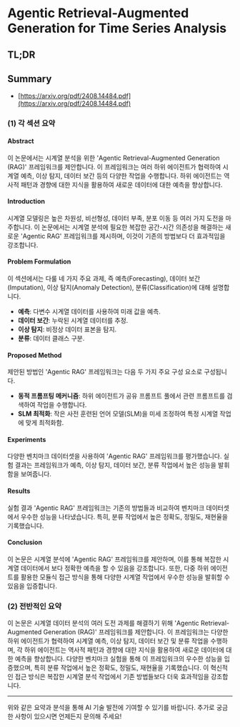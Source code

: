 # Agentic Retrieval-Augmented Generation for Time Series Analysis
## TL;DR
## Summary
- [https://arxiv.org/pdf/2408.14484.pdf](https://arxiv.org/pdf/2408.14484.pdf)

### (1) 각 섹션 요약

#### Abstract
이 논문에서는 시계열 분석을 위한 'Agentic Retrieval-Augmented Generation (RAG)' 프레임워크를 제안합니다. 이 프레임워크는 여러 하위 에이전트가 협력하여 시계열 예측, 이상 탐지, 데이터 보간 등의 다양한 작업을 수행합니다. 하위 에이전트는 역사적 패턴과 경향에 대한 지식을 활용하여 새로운 데이터에 대한 예측을 향상합니다.

#### Introduction
시계열 모델링은 높은 차원성, 비선형성, 데이터 부족, 분포 이동 등 여러 가지 도전을 마주합니다. 이 논문에서는 시계열 분석에 필요한 복잡한 공간-시간 의존성을 해결하는 새로운 'Agentic RAG' 프레임워크를 제시하며, 이것이 기존의 방법보다 더 효과적임을 강조합니다.

#### Problem Formulation
이 섹션에서는 다룰 네 가지 주요 과제, 즉 예측(Forecasting), 데이터 보간(Imputation), 이상 탐지(Anomaly Detection), 분류(Classification)에 대해 설명합니다.
- **예측**: 다변수 시계열 데이터를 사용하여 미래 값을 예측.
- **데이터 보간**: 누락된 시계열 데이터를 추정.
- **이상 탐지**: 비정상 데이터 표본을 탐지.
- **분류**: 데이터 클래스 구분.

#### Proposed Method
제안된 방법인 'Agentic RAG' 프레임워크는 다음 두 가지 주요 구성 요소로 구성됩니다.
- **동적 프롬프팅 메커니즘**: 하위 에이전트가 공유 프롬프트 풀에서 관련 프롬프트를 검색하여 작업을 수행합니다.
- **SLM 최적화**: 작은 사전 훈련된 언어 모델(SLM)을 미세 조정하여 특정 시계열 작업에 맞게 최적화함.

#### Experiments
다양한 벤치마크 데이터셋을 사용하여 'Agentic RAG' 프레임워크를 평가했습니다. 실험 결과는 프레임워크가 예측, 이상 탐지, 데이터 보간, 분류 작업에서 높은 성능을 발휘함을 보여줍니다.

#### Results
실험 결과 'Agentic RAG' 프레임워크는 기존의 방법들과 비교하여 벤치마크 데이터셋에서 우수한 성능을 나타냈습니다. 특히, 분류 작업에서 높은 정확도, 정밀도, 재현율을 기록했습니다.

#### Conclusion
이 논문은 시계열 분석에 'Agentic RAG' 프레임워크를 제안하며, 이를 통해 복잡한 시계열 데이터에서 보다 정확한 예측을 할 수 있음을 강조합니다. 또한, 다중 하위 에이전트를 활용한 모듈식 접근 방식을 통해 다양한 시계열 작업에서 우수한 성능을 발휘할 수 있음을 입증합니다.

### (2) 전반적인 요약

이 논문은 시계열 데이터 분석의 여러 도전 과제를 해결하기 위해 'Agentic Retrieval-Augmented Generation (RAG)' 프레임워크를 제안합니다. 이 프레임워크는 다양한 하위 에이전트가 협력하여 시계열 예측, 이상 탐지, 데이터 보간 및 분류 작업을 수행하며, 각 하위 에이전트는 역사적 패턴과 경향에 대한 지식을 활용하여 새로운 데이터에 대한 예측을 향상합니다. 다양한 벤치마크 실험을 통해 이 프레임워크의 우수한 성능을 입증했으며, 특히 분류 작업에서 높은 정확도, 정밀도, 재현율을 기록했습니다. 이 혁신적인 접근 방식은 복잡한 시계열 분석 작업에서 기존 방법들보다 더욱 효과적임을 강조합니다.

---

위와 같은 요약과 분석을 통해 AI 기술 발전에 기여할 수 있기를 바랍니다. 추가로 궁금한 사항이 있으시면 언제든지 문의해 주세요!